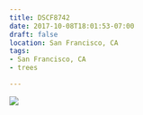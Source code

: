 ```yaml
---
title: DSCF8742
date: 2017-10-08T18:01:53-07:00
draft: false
location: San Francisco, CA
tags:
- San Francisco, CA
- trees

---
```

![](https://d17enza3bfujl8.cloudfront.net/DSCF8742.jpg)
